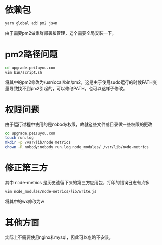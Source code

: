 # 依赖包


```
yarn global add pm2 json
```

由于需要pm2做集群部署和管理，这个需要全局安装一下。

# pm2路径问题

```sh
cd upgrade.peiluyou.com
vim bin/script.sh

```
将其中的pm2修改为/usr/local/bin/pm2，这是由于使用sudo运行的时候PATH变量导致找不到pm2引起的，可以修改PATH，也可以这样子修改。

# 权限问题

由于运行过程中使用的是nobody权限，故就这些文件或目录做一些权限的更改


```sh
cd upgrade.peiluyou.com
touch run.log
mkdir -p /var/lib/node-metrics
chown -R nobody:nobody run.log node_modules/ /var/lib/node-metrics
```

# 修正第三方

其中 node-metrics 是历史遗留下来的第三方应用包，打印的错误日志有点多

`vim node_modules/node-metrics/lib/write.js`

将其中的wx修改为w


# 其他方面

实际上不需要使用nginx和mysql，因此可以忽略不安装。



